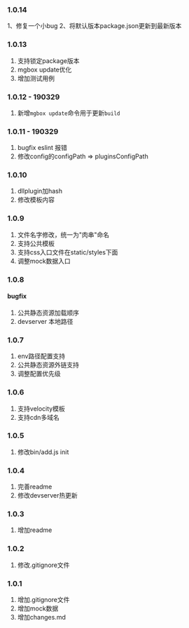 ### 1.0.14
1、修复一个小bug
2、将默认版本package.json更新到最新版本
### 1.0.13
1. 支持锁定package版本
2. mgbox update优化
3. 增加测试用例
### 1.0.12 - 190329
1. 新增`mgbox update`命令用于更新`build`
### 1.0.11 - 190329
1. bugfix eslint 报错
2. 修改config的configPath => pluginsConfigPath
### 1.0.10
1. dllplugin加hash
2. 修改模板内容
### 1.0.9
1. 文件名字修改，统一为"肉串"命名
2. 支持公共模板
3. 支持css入口文件在static/styles下面
4. 调整mock数据入口
### 1.0.8
#### bugfix
1. 公共静态资源加载顺序
2. devserver 本地路径
### 1.0.7
1. env路径配置支持
2. 公共静态资源外链支持
3. 调整配置优先级
### 1.0.6
1. 支持velocity模板
2. 支持cdn多域名
### 1.0.5
1. 修改bin/add.js init
### 1.0.4
1. 完善readme
2. 修改devserver热更新
### 1.0.3
1. 增加readme
### 1.0.2
1. 修改.gitignore文件
### 1.0.1
1. 增加.gitignore文件
2. 增加mock数据
3. 增加changes.md
